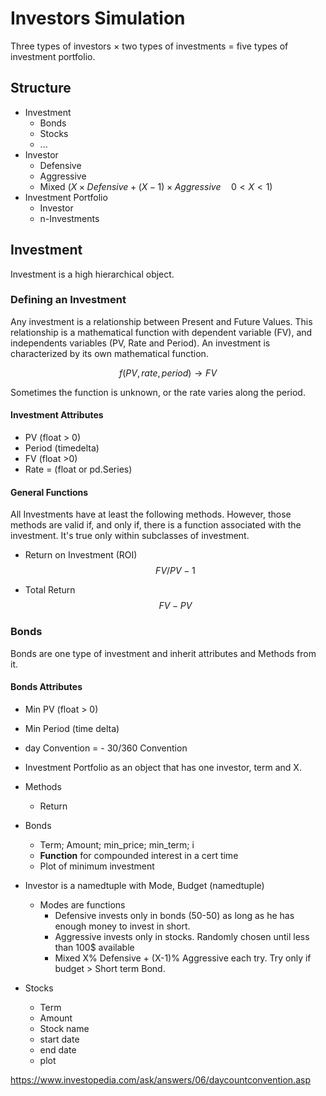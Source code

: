 # Investors Simulation

Three types of investors $\times$ two types of investments = five types of investment portfolio.

## Structure

* Investment
  * Bonds
  * Stocks
  * ...
* Investor
  * Defensive
  * Aggressive
  * Mixed ($X\times Defensive + (X-1)\times Aggressive\quad 0 < X < 1$)
* Investment Portfolio
    * Investor
    * n-Investments

## Investment

Investment is a high hierarchical object.

### Defining an Investment

Any investment is a relationship between Present and Future Values.
This relationship is a mathematical function with dependent variable (FV),
and independents variables (PV, Rate and Period). An investment is characterized
by its own mathematical function. 
    
$$f(PV, rate, period)\rightarrow FV$$

Sometimes the function is unknown, or the rate varies along the period.  

#### Investment Attributes

* PV (float > 0)
* Period (timedelta)
* FV (float >0)
* Rate = (float or pd.Series)

#### General Functions

All Investments have at least the following methods.
However, those methods are valid if, and only if, there is a function associated
with the investment. It's true only within subclasses of investment.
  
* Return on Investment (ROI)
$$FV/PV - 1$$
  
* Total Return
$$FV - PV$$

### Bonds

Bonds are one type of investment and inherit attributes and Methods from it.

#### Bonds Attributes

* Min PV (float > 0)
* Min Period (time delta)
* day Convention =  - 30/360 Convention 



* Investment Portfolio as an object that has one investor, term and X.
* Methods 
    * Return

    
* Bonds
    * Term; Amount; min_price; min_term; i
    * **Function** for compounded interest in a cert time 
    * Plot of minimum investment
    

* Investor is a namedtuple with Mode, Budget (namedtuple)
    * Modes are functions
        * Defensive invests only in bonds (50-50) as long as he has enough money to invest in short.
        * Aggressive invests only in stocks. Randomly chosen until less than 100$ available
        * Mixed X% Defensive + (X-1)% Aggressive each try. Try only if budget > Short term Bond.
    
* Stocks
    * Term
    * Amount
    * Stock name
    * start date
    * end date
    * plot


https://www.investopedia.com/ask/answers/06/daycountconvention.asp